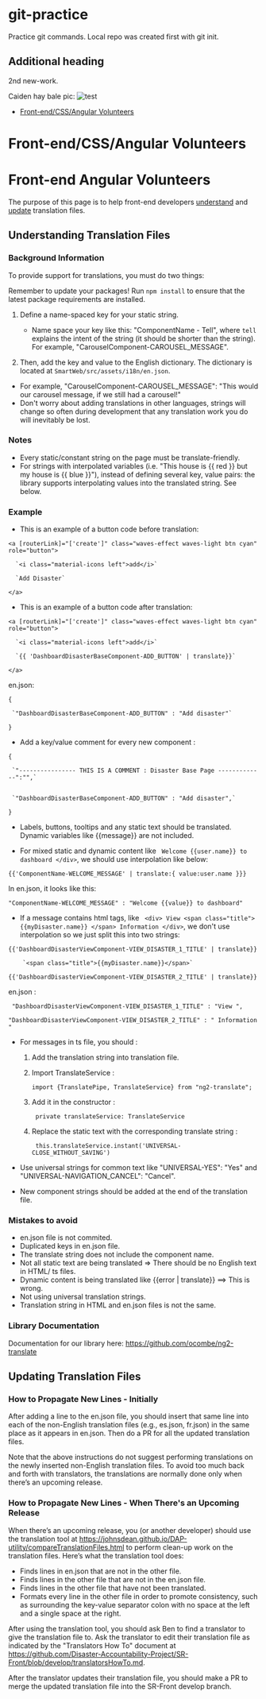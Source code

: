 # git-practice
Practice git commands. Local repo was created first with git init.

## Additional heading
2nd new-work.

Caiden hay bale pic:
![test](caidenHayBale.jpg)

- [Front-end/CSS/Angular Volunteers](#front-endcssangular-volunteers)

# Front-end/CSS/Angular Volunteers

# Front-end Angular Volunteers

The purpose of this page is to help front-end developers
[understand](#understanding-translation-files) and
[update](#updating-translation-files) translation files.

## Understanding Translation Files

### Background Information

To provide support for translations, you must do two things:

Remember to update your packages! Run `npm install` to ensure that the latest package requirements are installed.

1. Define a name-spaced key for your static string.

    - Name space your key like this: "ComponentName - Tell", where `tell` explains the intent of the string (it should be shorter than the string). For example, "CarouselComponent-CAROUSEL_MESSAGE".

2. Then, add the key and value to the English dictionary. The dictionary is located at `SmartWeb/src/assets/i18n/en.json`.

- For example, "CarouselComponent-CAROUSEL_MESSAGE": "This would our carousel message, if we still had a carousel!"
- Don't worry about adding translations in other languages, strings will change so often during development that any translation work you do will inevitably be lost.

### Notes

- Every static/constant string on the page must be translate-friendly.
- For strings with interpolated variables (i.e. "This house is {{ red }} but my house is {{ blue }}"), instead of defining several key, value pairs: the library supports interpolating values into the translated string. See below.

### Example

- This is an example of a button code before translation: 

`<a [routerLink]="['create']" class="waves-effect waves-light btn cyan" role="button">`

      `<i class="material-icons left">add</i>`

      `Add Disaster`

`</a>`

- This is an example of a button code after translation:

`<a [routerLink]="['create']" class="waves-effect waves-light btn cyan" role="button">`

      `<i class="material-icons left">add</i>`

      `{{ 'DashboardDisasterBaseComponent-ADD_BUTTON' | translate}}`

`</a>`

en.json: 

`{`

     `"DashboardDisasterBaseComponent-ADD_BUTTON" : "Add disaster"`

`}`

- Add a key/value comment for every new component : 

`{`

     `"---------------- THIS IS A COMMENT : Disaster Base Page -------------":"",`


     `"DashboardDisasterBaseComponent-ADD_BUTTON" : "Add disaster",`

`}`

- Labels, buttons, tooltips and any static text should be translated. Dynamic variables like {{message}} are not included.

- For mixed static and dynamic content like ` Welcome {{user.name}} to dashboard </div>`, we should use interpolation like below: 

`{{'ComponentName-WELCOME_MESSAGE' | translate:{ value:user.name }}}`

 In en.json, it looks like this: 

`"ComponentName-WELCOME_MESSAGE" : "Welcome {{value}} to dashboard"`

- If a message contains html tags, like ` <div> View <span class="title"> {{myDisaster.name}} </span> Information </div>`, we don't use interpolation so we just split this into two strings:

`{{'DashboardDisasterViewComponent-VIEW_DISASTER_1_TITLE' | translate}}`

        `<span class="title">{{myDisaster.name}}</span>`

`{{'DashboardDisasterViewComponent-VIEW_DISASTER_2_TITLE' | translate}}`

en.json : 

` "DashboardDisasterViewComponent-VIEW_DISASTER_1_TITLE" : "View ",`

 `"DashboardDisasterViewComponent-VIEW_DISASTER_2_TITLE" : " Information "`

- For messages in ts file, you should : 
  1. Add the translation string into translation file.
  2. Import TranslateService  : 

     `import {TranslatePipe, TranslateService} from "ng2-translate";`

  3. Add it in the constructor : 

     ` private translateService: TranslateService`

   4. Replace the static text with the corresponding translate string : 

      ` this.translateService.instant('UNIVERSAL-CLOSE_WITHOUT_SAVING')`

- Use universal strings for common text like "UNIVERSAL-YES": "Yes" and "UNIVERSAL-NAVIGATION_CANCEL": "Cancel".
- New component strings should be added at the end of the translation file.

### Mistakes to avoid

- en.json file is not commited.
- Duplicated keys in en.json file.
- The translate string does not include the component name.
- Not all static text are being translated => There should be no English text in HTML/ ts files.
- Dynamic content is being translated like {{error | translate}} ==> This is wrong.
- Not using universal translation strings.
- Translation string in HTML and en.json files is not the same.

### Library Documentation

Documentation for our library here: https://github.com/ocombe/ng2-translate

## Updating Translation Files

### How to Propagate New Lines - Initially

After adding a line to the en.json file, you should insert that same line into each
of the non-English translation files (e.g., es.json, fr.json) in the same place as
it appears in en.json. Then do a PR for all the updated translation files.

Note that the above instructions do not suggest performing translations on the
newly inserted non-English translation files. To avoid too much back and forth
with translators, the translations are normally done only when there’s an upcoming
release.

### How to Propagate New Lines - When There's an Upcoming Release

When there’s an upcoming release, you (or another developer) should use the
translation tool at
https://johnsdean.github.io/DAP-utility/compareTranslationFiles.html to perform
clean-up work on the translation files. Here’s what the translation tool does:
* Finds lines in en.json that are not in the other file.
* Finds lines in the other file that are not in the en.json file.
* Finds lines in the other file that have not been translated.
* Formats every line in the other file in order to promote consistency, such as
  surrounding the key-value separator colon with no space at the left and a single
  space at the right.

After using the translation tool, you should ask Ben to find a translator to give
the translation file to. Ask the translator to edit their translation file as
indicated by the "Translators How To" document at
https://github.com/Disaster-Accountability-Project/SR-Front/blob/develop/translatorsHowTo.md.

After the translator updates their translation file, you should make a PR to merge
the updated translation file into the SR-Front develop branch.
